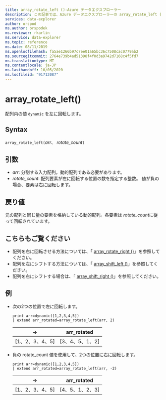```yaml
---
title: array_rotate_left ()-Azure データエクスプローラー
description: この記事では、Azure データエクスプローラーの array_rotate_left () について説明します。
services: data-explorer
author: orspod
ms.author: orspodek
ms.reviewer: rkarlin
ms.service: data-explorer
ms.topic: reference
ms.date: 08/11/2019
ms.openlocfilehash: fa5ae1266b97c7ee01a65bc36c7508cac0779ab2
ms.sourcegitcommit: 2764e739b4ad51398f4f0d3a9742d7168c4f5fd7
ms.translationtype: MT
ms.contentlocale: ja-JP
ms.lasthandoff: 10/05/2020
ms.locfileid: "91712087"
---
```

# <a name="array_rotate_left"></a>array_rotate_left()

配列内の値 `dynamic` を左に回転します。

## <a name="syntax"></a>Syntax

`array_rotate_left(`*arr*、 *rotate_count*`)`

## <a name="arguments"></a>引数

* *arr*: 分割する入力配列。動的配列である必要があります。
* *rotate_count*: 配列要素が左に回転する位置の数を指定する整数。 値が負の場合、要素は右に回転します。

## <a name="returns"></a>戻り値

元の配列と同じ量の要素を格納している動的配列。各要素は *rotate_count*に従って回転されています。

## <a name="see-also"></a>こちらもご覧ください

* 配列を右に回転させる方法については、「 [array_rotate_right ()](array_rotate_rightfunction.md)」を参照してください。
* 配列を左にシフトする方法については、「 [array_shift_left ()](array_shift_leftfunction.md)」を参照してください。
* 配列を右にシフトする場合は、「 [array_shift_right ()](array_shift_rightfunction.md)」を参照してください。

## <a name="examples"></a>例

* 次の2つの位置で左に回転します。

    <!-- csl: https://help.kusto.windows.net:443/Samples -->
    ```kusto
    print arr=dynamic([1,2,3,4,5]) 
    | extend arr_rotated=array_rotate_left(arr, 2)
    ```
    
    |→|arr_rotated|
    |---|---|
    |[1、2、3、4、5]|[3、4、5、1、2]|

* 負の rotate_count 値を使用して、2つの位置に右に回転します。

    <!-- csl: https://help.kusto.windows.net:443/Samples -->
    ```kusto
    print arr=dynamic([1,2,3,4,5]) 
    | extend arr_rotated=array_rotate_left(arr, -2)
    ```
    
    |→|arr_rotated|
    |---|---|
    |[1、2、3、4、5]|[4、5、1、2、3]|